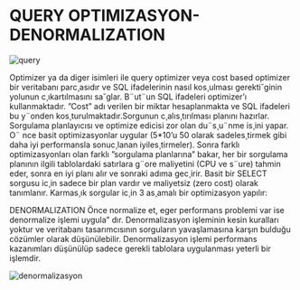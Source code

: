 # QUERY OPTIMIZASYON-DENORMALIZATION
  
  
  
  ![query](https://user-images.githubusercontent.com/26030084/34914572-42f0e61e-f926-11e7-917f-d433912a74b0.jpg)

Optimizer ya da diger isimleri ile query optimizer veya cost based optimizer bir veritabanı
parc¸asıdır ve SQL ifadelerinin nasıl kos¸ulması gerekti˘ginin
yolunun c¸ıkartılmasını sa˘glar. B¨ut¨un SQL ifadeleri optimizer’ı
kullanmaktadır. ”Cost” adı verilen bir miktar hesaplanmakta
ve SQL ifadeleri bu y¨onden kos¸turulmaktadır.Sorgunun
c¸alıs¸tırılması planını hazırlar. Sorgulama planlayıcısı ve
optimize edicisi zor olan du¨s¸u¨nme is¸ini yapar. O¨ nce basit
optimizasyonlar uygular (5*10’u 50 olarak sadeles¸tirmek gibi
daha iyi performansla sonuc¸lanan iyiles¸tirmeler). Sonra farklı
optimizasyonları olan farklı ”sorgulama planlarına” bakar,
her bir sorgulama planının ilgili tablolardaki satırlara g¨ore
maliyetini (CPU ve s¨ure) tahmin eder, sonra en iyi planı
alır ve sonraki adıma gec¸irir. Basit bir SELECT sorgusu
ic¸in sadece bir plan vardır ve maliyetsiz (zero cost) olarak
tanımlanır. Karmas¸ık sorgular ic¸in 3 as¸amalı bir optimizasyon
yapılır:



DENORMALIZATION
Önce normalize et, eger performans problemi var ise denormalize işlemi uygula” dır. Denormalizasyon işleminin kesin
kuralları yoktur ve veritabanı tasarımcısının sorguların yavaşlamasına karşın bulduğu cözümler olarak düşünülebilir.
Denormalizasyon işlemi performans kazanımları düşünülüp sadece gerekli tablolara uygulanması yeterli bir işlemdir.

![denormalizasyon](https://user-images.githubusercontent.com/26030084/34914603-b8826c72-f926-11e7-89d7-b7a9892e61a3.PNG)
